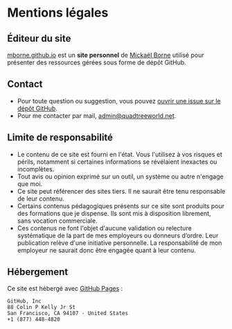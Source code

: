 # Mentions légales

## Éditeur du site

[mborne.github.io](https://mborne.github.io) est un **site personnel** de [Mickaël Borne](https://github.com/mborne) utilisé pour présenter des ressources gérées sous forme de dépôt GitHub.

## Contact

* Pour toute question ou suggestion, vous pouvez [ouvrir une issue sur le dépôt GitHub](https://github.com/mborne/mborne.github.io/issues).
* Pour me contacter par mail, <admin@quadtreeworld.net>.

## Limite de responsabilité

* Le contenu de ce site est fourni en l'état. Vous l'utilisez à vos risques et périls, notamment si certaines informations se révélaient inexactes ou incomplètes.
* Tout avis ou opinion exprimé sur un outil, un système ou autre n'engage que moi.
* Ce site peut référencer des sites tiers. Il ne saurait être tenu responsable de leur contenu.
* Certains contenus pédagogiques présents sur ce site sont produits pour des formations que je dispense. Ils sont mis à disposition librement, sans vocation commerciale.
* Ces contenus ne font l'objet d'aucune validation ou relecture systématique de la part de mes employeurs ou donneurs d’ordre. Leur publication relève d'une initiative personnelle. La responsabilité de mon employeur ne saurait donc être engagée quant à leur contenu.

## Hébergement

Ce site est hébergé avec [GitHub Pages](https://pages.github.com/) :

```
GitHub, Inc
88 Colin P Kelly Jr St
San Francisco, CA 94107 - United States
+1 (877) 448-4820
```
